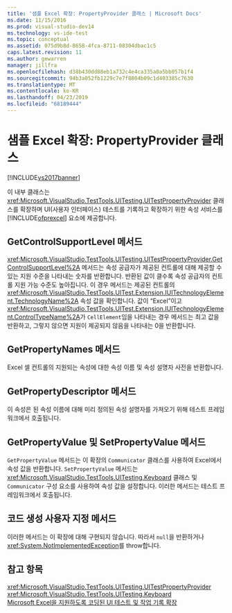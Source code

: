 ```yaml
---
title: '샘플 Excel 확장: PropertyProvider 클래스 | Microsoft Docs'
ms.date: 11/15/2016
ms.prod: visual-studio-dev14
ms.technology: vs-ide-test
ms.topic: conceptual
ms.assetid: 075d9b8d-8658-4fca-8711-08304dbac1c5
caps.latest.revision: 11
ms.author: gewarren
manager: jillfra
ms.openlocfilehash: d38b430dd88eb1a732c4e4ca335a0a5bb057b1f4
ms.sourcegitcommit: 94b3a052fb1229c7e7f8804b09c1d403385c7630
ms.translationtype: MT
ms.contentlocale: ko-KR
ms.lasthandoff: 04/23/2019
ms.locfileid: "68189444"
---
```

# <a name="sample-excel-extension-propertyprovider-class"></a>샘플 Excel 확장: PropertyProvider 클래스
[!INCLUDE[vs2017banner](../includes/vs2017banner.md)]

이 내부 클래스는 <xref:Microsoft.VisualStudio.TestTools.UITesting.UITestPropertyProvider> 클래스를 확장하며 UI(사용자 인터페이스) 테스트를 기록하고 확장하기 위한 속성 서비스를 [!INCLUDE[ofprexcel](../includes/ofprexcel-md.md)] 요소에 제공합니다.  
  
## <a name="getcontrolsupportlevel-method"></a>GetControlSupportLevel 메서드  
 <xref:Microsoft.VisualStudio.TestTools.UITesting.UITestPropertyProvider.GetControlSupportLevel%2A> 메서드는 속성 공급자가 제공된 컨트롤에 대해 제공할 수 있는 지원 수준을 나타내는 숫자를 반환합니다. 반환된 값이 클수록 속성 공급자의 컨트롤 지원 가능 수준도 높아집니다. 이 경우 메서드는 제공된 컨트롤의 <xref:Microsoft.VisualStudio.TestTools.UITest.Extension.IUITechnologyElement.TechnologyName%2A> 속성 값을 확인합니다. 값이 “Excel”이고 <xref:Microsoft.VisualStudio.TestTools.UITest.Extension.IUITechnologyElement.ControlTypeName%2A>가 `CellElement`임을 나타내는 경우 메서드는 최고 값을 반환하고, 그렇지 않으면 지원이 제공되지 않음을 나타내는 0을 반환합니다.  
  
## <a name="getpropertynames-method"></a>GetPropertyNames 메서드  
 Excel 셀 컨트롤의 지원되는 속성에 대한 속성 이름 및 속성 설명자 사전을 반환합니다.  
  
## <a name="getpropertydescriptor-method"></a>GetPropertyDescriptor 메서드  
 이 속성은 된 속성 이름에 대해 미리 정의된 속성 설명자를 가져오기 위해 테스트 프레임워크에서 호출됩니다.  
  
## <a name="getpropertyvalue-and-setpropertyvalue-methods"></a>GetPropertyValue 및 SetPropertyValue 메서드  
 `GetPropertyValue` 메서드는 이 확장의 `Communicator` 클래스를 사용하여 Excel에서 속성 값을 반환합니다. `SetPropertyValue` 메서드는 <xref:Microsoft.VisualStudio.TestTools.UITesting.Keyboard> 클래스 및 `Communicator` 구성 요소를 사용하여 속성 값을 설정합니다. 이러한 메서드는 테스트 프레임워크에서 호출됩니다.  
  
## <a name="code-generation-customization-methods"></a>코드 생성 사용자 지정 메서드  
 이러한 메서드는 이 확장에 대해 구현되지 않습니다. 따라서 `null`을 반환하거나 <xref:System.NotImplementedException>를 throw합니다.  
  
## <a name="see-also"></a>참고 항목  
 <xref:Microsoft.VisualStudio.TestTools.UITesting.UITestPropertyProvider>   
 <xref:Microsoft.VisualStudio.TestTools.UITesting.Keyboard>   
 [Microsoft Excel을 지원하도록 코딩된 UI 테스트 및 작업 기록 확장](../test/extending-coded-ui-tests-and-action-recordings-to-support-microsoft-excel.md)
